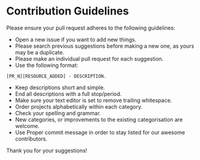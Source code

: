 # Contribution Guidelines
Please ensure your pull request adheres to the following guidelines:

* Open a new issue if you want to add new things.
* Please search previous suggestions before making a new one, as yours may be a duplicate.
* Please make an individual pull request for each suggestion.
* Use the following format:
```
[PR_N][RESOURCE_ADDED] - DESCRIPTION.
```
* Keep descriptions short and simple.
* End all descriptions with a full stop/period.
* Make sure your text editor is set to remove trailing whitespace.
* Order projects alphabetically within each category.
* Check your spelling and grammar.
* New categories, or improvements to the existing categorisation are welcome.
* Use Proper commit message in order to stay listed for our awesome contributors.

Thank you for your suggestions!